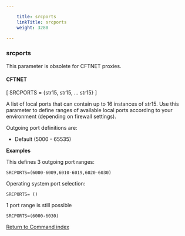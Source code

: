 ```yaml
---

    title: srcports
    linkTitle: srcports
    weight: 3280

---
```

<span id="srcports"></span>

### srcports

This parameter is obsolete for CFTNET proxies.

#### CFTNET

\[ SRCPORTS = {str15, str15, ... str15} \]

A list of local ports that can contain up to 16 instances of str15. Use this parameter to define ranges of available local ports according to your environment (depending on firewall settings).

Outgoing port definitions are:

- Default (5000 - 65535)

****Examples****

This defines
3 outgoing port ranges:

```
SRCPORTS=(6000-6009,6010-6019,6020-6030)
```

Operating system port selection:
  

```
SRCPORTS= ()
```

1 port range
is still possible

```
SRCPORTS=(6000-6030)
```

[Return to Command index](../../)
